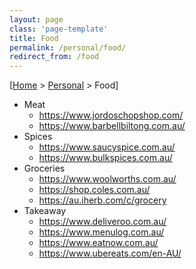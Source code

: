 ```yaml
---
layout: page
class: 'page-template'
title: Food
permalink: /personal/food/
redirect_from: /food
---
```


[[Home](/) > [Personal](/personal/) > Food]

* Meat
  * https://www.jordoschopshop.com/
  * https://www.barbellbiltong.com.au/
* Spices
  * https://www.saucyspice.com.au/
  * https://www.bulkspices.com.au/
* Groceries
  * https://www.woolworths.com.au/
  * https://shop.coles.com.au/
  * https://au.iherb.com/c/grocery
* Takeaway
  * https://www.deliveroo.com.au/
  * https://www.menulog.com.au/
  * https://www.eatnow.com.au/
  * https://www.ubereats.com/en-AU/
